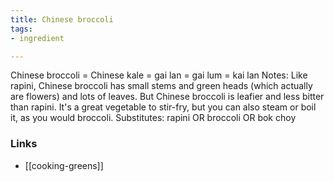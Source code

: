 ```yaml
---
title: Chinese broccoli
tags:
- ingredient

---
```

Chinese broccoli = Chinese kale = gai lan = gai lum = kai lan Notes: Like rapini, Chinese broccoli has small stems and green heads (which actually are flowers) and lots of leaves. But Chinese broccoli is leafier and less bitter than rapini. It's a great vegetable to stir-fry, but you can also steam or boil it, as you would broccoli. Substitutes: rapini OR broccoli OR bok choy

### Links

* [[cooking-greens]]
